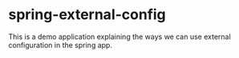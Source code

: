 # spring-external-config
This is a demo application explaining the ways we can use external configuration in the spring app. 

